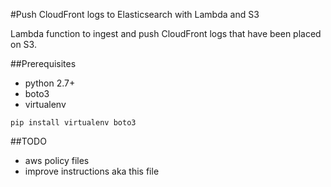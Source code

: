 #Push CloudFront logs to Elasticsearch with Lambda and S3

Lambda function to ingest and push CloudFront logs that have been placed on S3.

##Prerequisites
* python 2.7+
* boto3
* virtualenv
```
pip install virtualenv boto3
```


##TODO
* aws policy files
* improve instructions aka this file
